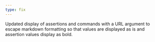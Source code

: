 ```yaml
---
type: fix
---
```


Updated display of assertions and commands with a URL argument to escape markdown formatting so that values are displayed as is and assertion values display as bold.